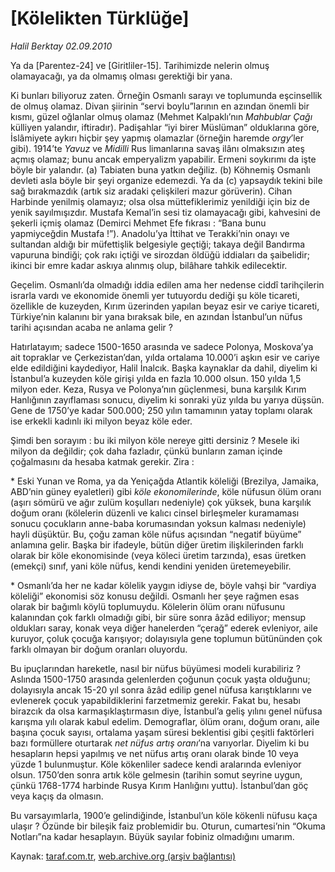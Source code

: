 # [Kölelikten Türklüğe]

*Halil Berktay 02.09.2010*

<div class="yazi"><p>Ya da [Parentez-24] ve [Giritliler-15]. Tarihimizde nelerin olmuş olamayacağı, ya da olmamış olması gerektiği bir yana. </p>
<p>Ki bunları biliyoruz zaten. Örneğin Osmanlı sarayı ve toplumunda eşcinsellik de olmuş olamaz. Divan şiirinin “servi boylu”larının en azından önemli bir kısmı, güzel oğlanlar olmuş olamaz (Mehmet Kalpaklı’nın <i>Mahbublar Çağı</i> külliyen yalandır, iftiradır). Padişahlar “iyi birer Müslüman” olduklarına göre, İslâmiyete aykırı hiçbir şey yapmış olamazlar (örneğin haremde <i>orgy</i>’ler gibi). 1914’te <i>Yavuz</i> ve <i>Midilli</i> Rus limanlarına savaş ilânı olmaksızın ateş açmış olamaz; bunu ancak emperyalizm yapabilir. Ermeni soykırımı da işte böyle bir yalandır. (a) Tabiaten buna yatkın değiliz. (b) Köhnemiş Osmanlı devleti asla böyle bir şeyi organize edemezdi. Ya da (c) yapsaydık tekini bile sağ bırakmazdık (artık siz aradaki çelişkileri mazur görüverin). Cihan Harbinde yenilmiş olamayız; olsa olsa müttefiklerimiz yenildiği için biz de yenik sayılmışızdır. Mustafa Kemal’in sesi tiz olamayacağı gibi, kahvesini de şekerli içmiş olamaz (Demirci Mehmet Efe fıkrası : “Bana bunu yapmiyceğdin Mustafa !”). Anadolu’ya İttihat ve Terakki’nin onayı ve sultandan aldığı bir müfettişlik belgesiyle geçtiği; takaya değil Bandırma vapuruna bindiği; çok rakı içtiği ve sirozdan öldüğü iddiaları da şaibelidir; ikinci bir emre kadar askıya alınmış olup, bilâhare tahkik edilecektir. </p>
<p>Geçelim. Osmanlı’da olmadığı iddia edilen ama her nedense ciddî tarihçilerin israrla vardı ve ekonomide önemli yer tutuyordu dediği şu köle ticareti, özellikle de kuzeyden, Kırım üzerinden yapılan beyaz esir ve cariye ticareti, Türkiye’nin kalanını bir yana bıraksak bile, en azından İstanbul’un nüfus tarihi açısından acaba ne anlama gelir ? </p>
<p>Hatırlatayım; sadece 1500-1650 arasında ve sadece Polonya, Moskova’ya ait topraklar ve Çerkezistan’dan, yılda ortalama 10.000’i aşkın esir ve cariye elde edildiğini kaydediyor, Halil İnalcık. Başka kaynaklar da dahil, diyelim ki İstanbul’a kuzeyden köle girişi yılda en fazla 10.000 olsun. 150 yılda 1,5 milyon eder. Keza, Rusya ve Polonya’nın güçlenmesi, buna karşılık Kırım Hanlığının zayıflaması sonucu, diyelim ki sonraki yüz yılda bu yarıya düşsün. Gene de 1750’ye kadar 500.000; 250 yılın tamamının yatay toplamı olarak ise erkekli kadınlı iki milyon beyaz köle eder. </p>
<p>Şimdi ben sorayım : bu iki milyon köle nereye gitti dersiniz ? Mesele iki milyon da değildir; çok daha fazladır, çünkü bunların zaman içinde çoğalmasını da hesaba katmak gerekir. Zira :</p>
<p>* Eski Yunan ve Roma, ya da Yeniçağda Atlantik köleliği (Brezilya, Jamaika, ABD’nin güney eyaletleri) gibi <i>köle ekonomilerinde</i>, köle nüfusun ölüm oranı (aşırı sömürü ve ağır zulüm koşulları nedeniyle) çok yüksek, buna karşılık doğum oranı (kölelerin düzenli ve kalıcı cinsel birleşmeler kuramaması sonucu çocukların anne-baba korumasından yoksun kalması nedeniyle) hayli düşüktür. Bu, çoğu zaman köle nüfus açısından “negatif büyüme” anlamına gelir. Başka bir ifadeyle, bütün diğer üretim ilişkilerinden farklı olarak bir köle ekonomisinde (veya köleci üretim tarzında), esas üretken (emekçi) sınıf, yani köle nüfus, kendi kendini yeniden üretemeyebilir. </p>
<p>* Osmanlı’da her ne kadar kölelik yaygın idiyse de, böyle vahşi bir “vardiya köleliği” ekonomisi söz konusu değildi. Osmanlı her şeye rağmen esas olarak bir bağımlı köylü toplumuydu. Kölelerin ölüm oranı nüfusunu kalanından çok farklı olmadığı gibi, bir süre sonra âzâd ediliyor; mensup oldukları saray, konak veya diğer hanelerden “çerağ” ederek evleniyor, aile kuruyor, çoluk çocuğa karışıyor; dolayısıyla gene toplumun bütününden çok farklı olmayan bir doğum oranları oluyordu.</p>
<p>Bu ipuçlarından hareketle, nasıl bir nüfus büyümesi modeli kurabiliriz ? Aslında 1500-1750 arasında gelenlerden çoğunun çocuk yaşta olduğunu; dolayısıyla ancak 15-20 yıl sonra âzâd edilip genel nüfusa karıştıklarını ve evlenerek çocuk yapabildiklerini farzetmemiz gerekir. Fakat bu, hesabı birazcık da olsa karmaşıklaştırmasın diye, İstanbul’a geliş yılını genel nüfusa karışma yılı olarak kabul edelim. Demograflar, ölüm oranı, doğum oranı, aile başına çocuk sayısı, ortalama yaşam süresi beklentisi gibi çeşitli faktörleri bazı formüllere oturtarak <i>net nüfus artış oranı</i>’na varıyorlar. Diyelim ki bu hesapların hepsi yapılmış ve net nüfus artış oranı olarak binde 10 veya yüzde 1 bulunmuştur. Köle kökenliler sadece kendi aralarında evleniyor olsun. 1750’den sonra artık köle gelmesin (tarihin somut seyrine uygun, çünkü 1768-1774 harbinde Rusya Kırım Hanlığını yuttu). İstanbul’dan göç veya kaçış da olmasın. </p>
<p>Bu varsayımlarla, 1900’e gelindiğinde, İstanbul’un köle kökenli nüfusu kaça ulaşır ? Özünde bir bileşik faiz problemidir bu. Oturun, cumartesi’nin “Okuma Notları”na kadar hesaplayın. Büyük sayılar fobiniz olmadığını umarım.</p></div>

Kaynak: [taraf.com.tr](http://www.taraf.com.tr:80/halil-berktay/makale-kolelikten-turkluge.htm), [web.archive.org (arşiv bağlantısı)](http://web.archive.org/web/20100904001731/http://www.taraf.com.tr:80/halil-berktay/makale-kolelikten-turkluge.htm)
